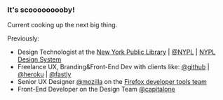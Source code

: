 ### It's scooooooooby!

Current cooking up the next big thing.

Previously:
- Design Technologist at the [New York Public Library](https://www.nypl.org/) | [@NYPL](https://github.com/NYPL) | [NYPL Design System](https://github.com/NYPL/nypl-design-system)
- Freelance UX, Branding&Front-End Dev with clients like: [@github](https://github.com/github) | [@heroku](https://github.com/heroku) | [@fastly](https://github.com/fastly) 
- Senior UX Designer [@mozilla](https://github.com/mozilla) on the [Firefox developer tools team](https://developer.mozilla.org/en-US/docs/Tools)
- Front-End Developer on the Design Team [@capitalone](https://github.com/capitalone)
